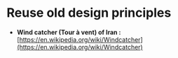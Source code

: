 # Reuse old design principles

* **Wind catcher \(Tour à vent\) of Iran :** [https://en.wikipedia.org/wiki/Windcatcher](https://en.wikipedia.org/wiki/Windcatcher)



